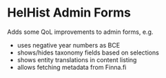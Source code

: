 # HelHist Admin Forms

Adds some QoL improvements to admin forms, e.g.
 - uses negative year numbers as BCE
 - shows/hides taxonomy fields based on selections
 - shows entity translations in content listing
 - allows fetching metadata from Finna.fi
